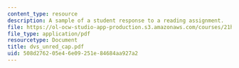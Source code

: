 ```yaml
---
content_type: resource
description: A sample of a student response to a reading assignment.
file: https://ol-ocw-studio-app-production.s3.amazonaws.com/courses/21h-931-seminar-in-historical-methods-spring-2004/508d276205e46e09251e84684aa927a2_dvs_unred_cap.pdf
file_type: application/pdf
resourcetype: Document
title: dvs_unred_cap.pdf
uid: 508d2762-05e4-6e09-251e-84684aa927a2
---
```

